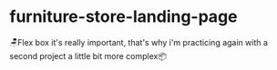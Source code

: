 # furniture-store-landing-page
🪑Flex box it's really important, that's why i'm practicing again with a second project a little bit more complex📦
